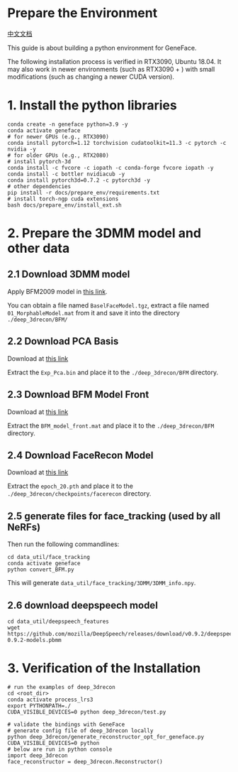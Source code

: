 # Prepare the Environment
[中文文档](./install_guide-zh.md)

This guide is about building a python environment for GeneFace.

The following installation process is verified in RTX3090, Ubuntu 18.04. It may also work in newer environments (such as RTX3090 + ) with small modifications (such as changing a newer CUDA version).

# 1. Install the python libraries

```
conda create -n geneface python=3.9 -y
conda activate geneface
# for newer GPUs (e.g., RTX3090)
conda install pytorch=1.12 torchvision cudatoolkit=11.3 -c pytorch -c nvidia -y
# for older GPUs (e.g., RTX2080)
# install pytorch-3d
conda install -c fvcore -c iopath -c conda-forge fvcore iopath -y
conda install -c bottler nvidiacub -y
conda install pytorch3d=0.7.2 -c pytorch3d -y
# other dependencies
pip install -r docs/prepare_env/requirements.txt 
# install torch-ngp cuda extensions
bash docs/prepare_env/install_ext.sh

```

# 2. Prepare the 3DMM model and other data

## 2.1 Download 3DMM model

Apply BFM2009 model in [this link](https://faces.dmi.unibas.ch/bfm/index.php?nav=1-2&id=downloads).

You can obtain a file named `BaselFaceModel.tgz`, extract a file named `01_MorphableModel.mat` from it and save it into the directory `./deep_3drecon/BFM/`

## 2.2 Download PCA Basis

Download at [this link](https://drive.google.com/drive/folders/1iTopSpZucEmjWiWZIErLYiMBlZYwzil2?usp=share_link)

Extract the `Exp_Pca.bin` and place it to the `./deep_3drecon/BFM` directory.

## 2.3 Download BFM Model Front

Download at [this link](https://drive.google.com/drive/folders/1YCxXKJFfo1w01PzayhnxWSZZK5k7spSH?usp=share_link)

Extract the `BFM_model_front.mat` and place it to the `./deep_3drecon/BFM` directory.


## 2.4 Download FaceRecon Model

Download at [this link](https://drive.google.com/drive/folders/18VRcygXYOKPYvJWsl9lrF0J9PoFPk77y?usp=sharing)

Extract the `epoch_20.pth` and place it to the `./deep_3drecon/checkpoints/facerecon` directory.


## 2.5 generate files for face_tracking (used by all NeRFs)
Then run the following commandlines:
```
cd data_util/face_tracking
conda activate geneface
python convert_BFM.py
```
This will generate `data_util/face_tracking/3DMM/3DMM_info.npy`.

## 2.6 download deepspeech model

```
cd data_util/deepspeech_features
wget https://github.com/mozilla/DeepSpeech/releases/download/v0.9.2/deepspeech-0.9.2-models.pbmm
```

# 3. Verification of the Installation

```
# run the examples of deep_3drecon 
cd <root_dir>
conda activate process_lrs3
export PYTHONPATH=./
CUDA_VISIBLE_DEVICES=0 python deep_3drecon/test.py 

# validate the bindings with GeneFace
# generate config file of deep_3drecon locally
python deep_3drecon/generate_reconstructor_opt_for_geneface.py 
CUDA_VISIBLE_DEVICES=0 python
# below are run in python console
import deep_3drecon
face_reconstructor = deep_3drecon.Reconstructor()
```


